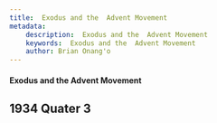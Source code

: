 ```yaml
---
title:  Exodus and the  Advent Movement
metadata:
    description:  Exodus and the  Advent Movement
    keywords:  Exodus and the  Advent Movement
    author: Brian Onang'o
---
```


####  Exodus and the  Advent Movement

## 1934 Quater 3
